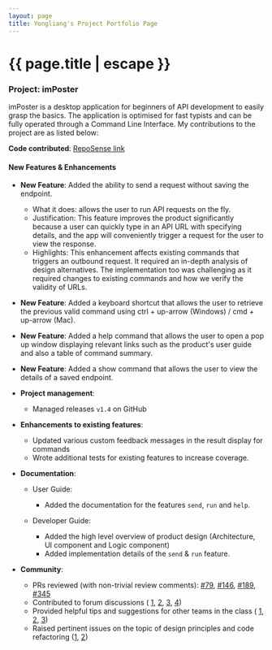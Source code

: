 ```yaml
---
layout: page
title: Yongliang's Project Portfolio Page
---
```


<h1 class="post-title">{{ page.title | escape }}</h1>

### Project: imPoster

imPoster is a desktop application for beginners of API development to easily grasp the basics. The application is optimised for fast typists and can be fully operated through a Command Line Interface. My contributions to the project are as listed below:

**Code contributed**: [RepoSense link](https://nus-cs2103-ay2021s2.github.io/tp-dashboard/?search=tlylt&sort=groupTitle&sortWithin=title&timeframe=commit&mergegroup=&groupSelect=groupByRepos&breakdown=true&checkedFileTypes=docs~functional-code~test-code~other&since=2021-02-19&tabOpen=true&tabType=zoom&zA=tlylt&zR=AY2021S2-CS2103T-T12-4%2Ftp%5Bmaster%5D&zACS=121.05555555555556&zS=2021-02-19&zFS=tlylt&zU=2021-03-29&zMG=undefined&zFTF=commit&zFGS=groupByRepos&zFR=false)

#### New Features & Enhancements

- **New Feature**: Added the ability to send a request without saving the endpoint.

  - What it does: allows the user to run API requests on the fly. 
  - Justification: This feature improves the product significantly because a
    user can quickly type in an API URL with specifying details, and the app 
    will conveniently trigger a request for the user to view the response.
  - Highlights: This enhancement affects existing commands that triggers an outbound
    request. It required an in-depth analysis of design alternatives.
    The implementation too was challenging as it required changes to existing
    commands and how we verify the validity of URLs.

- **New Feature**: Added a keyboard shortcut that allows the user to retrieve 
  the previous valid command using ctrl + up-arrow (Windows) / cmd + up-arrow (Mac).

- **New Feature**: Added a help command that allows the user to open a pop up window displaying
   relevant links such as the product's user guide and also a table of command summary. 

- **New Feature**: Added a show command that allows the user to view the details of a saved endpoint.

- **Project management**:

  - Managed releases `v1.4` on GitHub

- **Enhancements to existing features**:

  - Updated various custom feedback messages in the result display for commands
  - Wrote additional tests for existing features to increase coverage.

- **Documentation**:

  - User Guide:
    - Added the documentation for the features `send`, `run` and `help`.

  - Developer Guide:
    - Added the high level overview of product design 
      (Architecture, UI component and Logic component)
    - Added implementation details of the `send` & `run` feature.

- **Community**:

  - PRs reviewed (with non-trivial review comments): 
    [\#79](https://github.com/AY2021S2-CS2103T-T12-4/tp/pull/79), 
    [\#146](https://github.com/AY2021S2-CS2103T-T12-4/tp/pull/146),
    [\#189](https://github.com/AY2021S2-CS2103T-T12-4/tp/pull/189), 
    [\#345](https://github.com/AY2021S2-CS2103T-T12-4/tp/pull/345)
  - Contributed to forum discussions (
    [1](https://github.com/nus-cs2103-AY2021S2/forum/issues/220#issuecomment-797323149), 
    [2](https://github.com/nus-cs2103-AY2021S2/forum/issues/241#issuecomment-802904375), 
    [3](https://github.com/nus-cs2103-AY2021S2/forum/issues/236#issuecomment-799401973), 
    [4](https://github.com/nus-cs2103-AY2021S2/forum/issues/235#issuecomment-799058631))
  - Provided helpful tips and suggestions for other teams in the class (
    [1](https://github.com/nus-cs2103-AY2021S2/forum/issues/179#issuecomment-785740902),
    [2](https://github.com/nus-cs2103-AY2021S2/forum/issues/175#issuecomment-784177269), 
    [3](https://github.com/nus-cs2103-AY2021S2/forum/issues/243#issuecomment-803282899))
  - Raised pertinent issues on the topic of design principles and code refactoring 
    ([1](https://github.com/nus-cs2103-AY2021S2/forum/issues/240), 
    [2](https://github.com/nus-cs2103-AY2021S2/forum/issues/230))
    